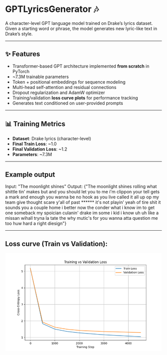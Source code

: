 # GPTLyricsGenerator 🎶

A character-level GPT language model trained on Drake’s lyrics dataset.  
Given a starting word or phrase, the model generates new lyric-like text in Drake’s style.  

---

## ✨ Features
- Transformer-based GPT architecture implemented **from scratch** in PyTorch  
- ~7.3M trainable parameters  
- Token + positional embeddings for sequence modeling  
- Multi-head self-attention and residual connections  
- Dropout regularization and AdamW optimizer  
- Training/validation **loss curve plots** for performance tracking  
- Generates text conditioned on user-provided prompts  

---

## 📊 Training Metrics
- **Dataset**: Drake lyrics (character-level)  
- **Final Train Loss**: ~1.0  
- **Final Validation Loss**: ~1.2  
- **Parameters**: ~7.3M  

---

## Example output
Input: "The moonlight shines"
Output: {"The moonlight shines rolling what shittle tin' makes but and you should let you to me i'm clippon your tell gets a mark and enough you wanna be no hook as you live called it all up op my team give thought scare y'all of past ****** it's not playin' yeah of tire shit it sounds you a couple home i better now the conder what i know im to get one someback my spoician culanin'   drake im some i kid i know uh uh like a missan wihall tryna la tate the why mutic's for you wanna atta question me too huw hard a right diesign"}

---

## Loss curve (Train vs Validation):
![Loss Curve](images/loss_curve.png)
